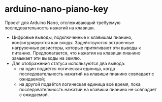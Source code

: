# arduino-nano-piano-key
Проект для Arduino Nano, отслеживающий требуемую последовательность нажатий на клавиши.

* Цифровые выводы, подключенные к клавишам пианино, конфигурируются как входы.
  Задействуются встроенные нагрузочные резисторы, которые притягивают эти выводы к питанию.
  Предполагается, что нажатия на клавиши пианино замыкает эти выводы на землю.
* Для отображения статуса используются два вывода:
  * на один подаётся логическая единица, когда последовательность нажатий на клавиши пианино совпадает с ожидаемой;
  * на другой подаётся логическая единица всё время, пока последовательность нажатий на клавиши пианино не совпадает с ожидаемой.
